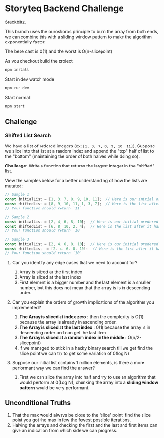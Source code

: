 # Storyteq Backend Challenge

[Stackblitz](https://stackblitz.com/edit/storyteq-backend-challenge).

This branch uses the ourosboros principle to burn the array from both ends, we can combine this with
a sliding window pattern to make the algorithm exponentially faster.

The bese cast is O(1) and the worst is O(n-slicepoint)

As you checkout build the project

```sh
npm install
```

Start in dev watch mode

```sh
npm run dev
```

Start normal

```sh
npm start
```

## Challenge

### Shifted List Search

We have a list of ordered integers (ex: `[1, 3, 7, 8, 9, 10, 11]`). Suppose we slice into that list at a random index and append the "top" half of list to the "bottom" (maintaining the order of both halves while doing so).

**Challenge:** Write a function that returns the largest integer in the "shifted" list.

View the samples below for a better understanding of how the lists are mutated:

```javascript
// Sample 1
const initialList = [1, 3, 7, 8, 9, 10, 11];  // Here is our initial ordered list
const shiftedList = [8, 9, 10, 11, 1, 3, 7];  // Here is the list after it has been sliced (at index 3) and shifted
// Your function should return `11`

// Sample 2
const initialList = [2, 4, 6, 8, 10];  // Here is our initial oredered list
const shiftedList = [6, 8, 10, 2, 4];  // Here is the list after it has been sliced (at index 2) and shifted
// Your function should return `10`

// Sample 3
const initialList = [2, 4, 6, 8, 10];  // Here is our initial oredered list
const shiftedList  = [2, 4, 6, 8, 10];  // Here is the list after it has been sliced (at index 0) and shifted
// Your function should return `10`
```

1. Can you identify any edge cases that we need to account for?
   1. Array is sliced at the first index
   2. Array is sliced at the last index
   3. First element is a bigger number and the last element is a smaller number, but this does not mean that the array is
   is in descending order.
2. Can you explain the orders of growth implications of the algorithm you implemented?
   1. **The Array is sliced at index zero** : then the complexity is O(1) because the array is already in ascending order.
   2. **The Array is sliced at the last index** : 0(1) because the array is in descending order and can get the last item
   3. **The Array is sliced at a random index in the middle** : O(n/2-slicepoint).
   4. If we managed to stick in a hacky binary search till we get find the slice point we can try to get some variation of 0(log N)

3. Suppose our initial list contains 1 million elements, is there a more performant way we can find the answer?
   1. First we can slice the array into half and try to use an algorithm that would perform at 0(Log N),
   chunking the array into a **sliding window pattern** would be very performant.

## Unconditional Truths

1. That the max would always be close to the 'slice' point, find the slice point you got the max in few the fewest possible iterations.
2. Halving the arrays and checking the first and the last and first items can give an indication from which side we can progress.
